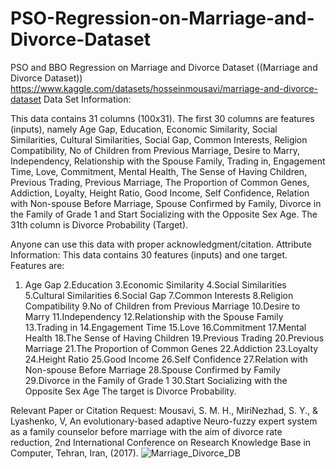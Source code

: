 # PSO-Regression-on-Marriage-and-Divorce-Dataset
PSO and BBO Regression on Marriage and Divorce Dataset
((Marriage and Divorce Dataset))
https://www.kaggle.com/datasets/hosseinmousavi/marriage-and-divorce-dataset
Data Set Information:

This data contains 31 columns (100x31). The first 30 columns are features (inputs), namely Age Gap, Education, Economic Similarity, Social Similarities, Cultural Similarities, Social Gap, Common Interests, Religion Compatibility, No of Children from Previous Marriage, Desire to Marry, Independency, Relationship with the Spouse Family, Trading in, Engagement Time, Love, Commitment, Mental Health, The Sense of Having Children, Previous Trading, Previous Marriage, The Proportion of Common Genes, Addiction, Loyalty, Height Ratio, Good Income, Self Confidence, Relation with Non-spouse Before Marriage, Spouse Confirmed by Family, Divorce in the Family of Grade 1 and Start Socializing with the Opposite Sex Age. The 31th column is Divorce Probability (Target).

Anyone can use this data with proper acknowledgment/citation.
Attribute Information:
This data contains 30 features (inputs) and one target.
Features are:
1. Age Gap
2.Education
3.Economic Similarity
4.Social Similarities
5.Cultural Similarities
6.Social Gap
7.Common Interests
8.Religion Compatibility
9.No of Children from Previous Marriage
10.Desire to Marry
11.Independency
12.Relationship with the Spouse Family
13.Trading in
14.Engagement Time
15.Love
16.Commitment
17.Mental Health
18.The Sense of Having Children
19.Previous Trading
20.Previous Marriage
21.The Proportion of Common Genes
22.Addiction
23.Loyalty
24.Height Ratio
25.Good Income
26.Self Confidence
27.Relation with Non-spouse Before Marriage
28.Spouse Confirmed by Family
29.Divorce in the Family of Grade 1
30.Start Socializing with the Opposite Sex Age 
The target is Divorce Probability. 

Relevant Paper or Citation Request:
Mousavi, S. M. H., MiriNezhad, S. Y., & Lyashenko, V, An evolutionary-based adaptive Neuro-fuzzy expert system as a family counselor before marriage with the aim of divorce rate reduction, 2nd International Conference on Research Knowledge Base in Computer, Tehran, Iran, (2017).
![Marriage_Divorce_DB](https://user-images.githubusercontent.com/11339420/184501585-b39dd28c-9985-49e0-8ad9-0d7dd213f360.jpg)

